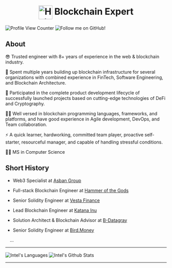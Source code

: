 <h1 align="center"><img align="center" width="43" alt="Hi there!" src="https://raw.githubusercontent.com/MartinHeinz/MartinHeinz/master/wave.gif" /> Blockchain Expert</h1>

![Profile View Counter](https://komarev.com/ghpvc/?username=intelmin)
![Follow me on GitHub!](https://img.shields.io/github/followers/intelmin?)

## About

😎 Trusted engineer with 8+ years of experience in the web & blockchain industry.

🔭 Spent multiple years building up blockchain infrastructure for several organizations with combined experience in FinTech, Software Engineering, and Blockchain Architecture.

🚀 Participated in the complete product development lifecycle of successfully launched projects based on cutting-edge technologies of DeFi and Cryptography.

👨‍💻 Well versed in blockchain programming languages, frameworks, and platforms,  and have good experience in Agile development, DevOps, and Team collaboration.

⚡ A quick learner, hardworking, committed team player, proactive self-starter, resourceful manager, and capable of handling stressful conditions.

👨‍🎓 MS in Computer Science

## Short History

- Web3 Specialist at <a href="https://asban.com">Asban Group</a>

- Full-stack Blockchain Engineer at <a href="https://github.com/hotg-ai">Hammer of the Gods</a>

- Senior Solidity Engineer at <a href="https://github.com/vesta-finance">Vesta Finance</a>

- Lead Blockchain Engineer at <a href="https://github.com/katanainu">Katana Inu</a>

- Solution Architect & Blockchain Advisor at <a href="https://github.com/Datagen-Project">B-Datagray</a>

- Senior Solidity Engineer at <a href="https://github.com/bird-money">Bird.Money</a>

&emsp;...

--- 

<img align="center" alt="Intel's Languages" src="https://github-readme-stats.vercel.app/api/top-langs/?username=intelmin&theme=dark&hide_progress=true&hide_border=true" />
<img align="center" alt="Intel's Github Stats" src="https://github-readme-stats.vercel.app/api?username=intelmin&show_icons=true&hide_border=true&theme=dark&rank_icon=github" />

---
